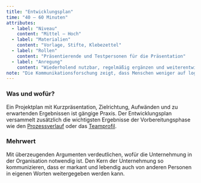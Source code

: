 ```yaml
---
title: "Entwicklungsplan"
time: "40 – 60 Minuten"
attributes:
  - label: "Niveau"
    content: "Mittel – Hoch"
  - label: "Materialien"
    content: "Vorlage, Stifte, Klebezettel"
  - label: "Rollen"
    content: "Präsentierende und Testpersonen für die Präsentation"
  - label: "Anregung"
    content: "Wiederholend nutzbar, regelmäßig ergänzen und weiterentwickeln"
note: "Die Kommunikationsforschung zeigt, dass Menschen weniger auf logische Fakten als vielmehr auf gute Geschichten reagieren. Das können öffentliche Institutionen nutzen, indem Kommunikationsansätze wie der goldene Kreis häufiger zum Einsatz kommen. Nach diesem Schema beginnt die Geschichte mit dem WOFÜR, beschreibt darauf aufbauend das WIE und wird mit dem WAS beendet."
---
```


### Was und wofür?

Ein Projektplan mit Kurzpräsentation, Zielrichtung, Aufwänden und zu erwartenden Ergebnissen ist gängige Praxis. Der Entwicklungsplan versammelt zusätzlich die wichtigsten Ergebnisse der Vorbereitungsphase wie den [Prozessverlauf](/buch/vorbereiten/prozess-planen#prozessverlauf) oder das [Teamprofil](/buch/vorbereiten/beteiligte-identifizieren-analysieren#teamprofil--selbsteinschätzung).

### Mehrwert

Mit überzeugenden Argumenten verdeutlichen, wofür die Unternehmung in der Organisation notwendig ist. Den Kern der Unternehmung so kommunizieren, dass er markant und lebendig auch von anderen Personen in eigenen Worten weitergegeben werden kann.
